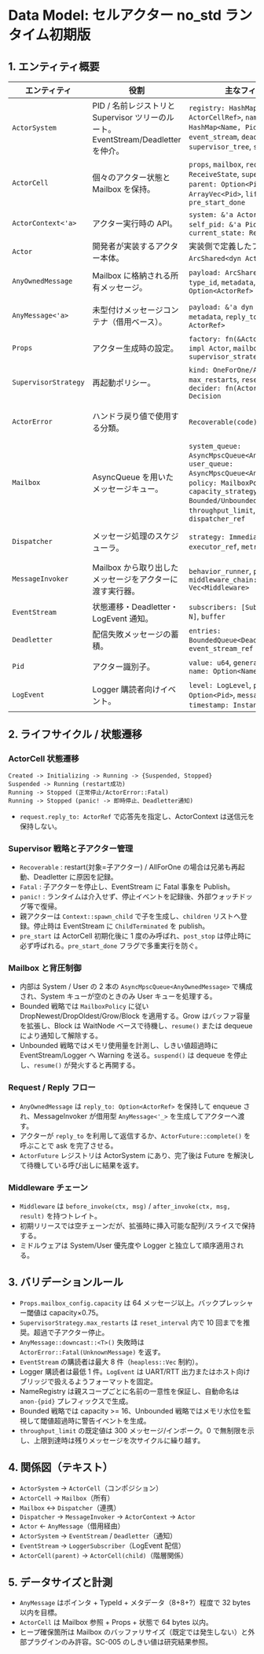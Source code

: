 # Data Model: セルアクター no_std ランタイム初期版

## 1. エンティティ概要

| エンティティ | 役割 | 主なフィールド | 関係 |
|--------------|------|----------------|------|
| `ActorSystem` | PID / 名前レジストリと Supervisor ツリーのルート。EventStream/Deadletter を仲介。 | `registry: HashMap<Pid, ActorCellRef>`, `name_registry: HashMap<Name, Pid>`, `event_stream`, `deadletter`, `supervisor_tree`, `scheduler` | `ActorSystem` 1 : N `ActorCell`、1 : 1 `EventStream`、1 : 1 `Deadletter` |
| `ActorCell` | 個々のアクター状態と Mailbox を保持。 | `props`, `mailbox`, `receive_state: ReceiveState`, `supervisor_ref`, `parent: Option<Pid>`, `children: ArrayVec<Pid>`, `lifecycle_state`, `pre_start_done` | `ActorCell` 1 : 1 `Mailbox`、1 : 1 `SupervisorRef`、1 : N 子アクター |
| `ActorContext<'a>` | アクター実行時の API。 | `system: &'a ActorSystem`, `self_pid: &'a Pid`, `current_state: ReceiveState` | `ActorContext` -> `ActorSystem`, `ActorContext` -> `MessageInvoker` |
| `Actor` | 開発者が実装するアクター本体。 | 実装側で定義したフィールド、`ArcShared<dyn Actor>` として保持 | `Actor` <- `Props.factory`, `Actor` -> `ActorContext` |
| `AnyOwnedMessage` | Mailbox に格納される所有メッセージ。 | `payload: ArcShared<dyn Any>`, `type_id`, `metadata`, `reply_to: Option<ActorRef>` | `AnyOwnedMessage` -> `AnyMessage`, `AnyOwnedMessage` -> `ActorFuture` |
| `AnyMessage<'a>` | 未型付けメッセージコンテナ（借用ベース）。 | `payload: &'a dyn Any`, `type_id`, `metadata`, `reply_to: Option<&'a ActorRef>` | `AnyMessage` は `ActorContext`/`MessageInvoker` から渡される |
| `Props` | アクター生成時の設定。 | `factory: fn(&ActorContext) -> impl Actor`, `mailbox_config`, `supervisor_strategy` | `Props` -> `SupervisorStrategy`, `Props` -> `MailboxConfig` |
| `SupervisorStrategy` | 再起動ポリシー。 | `kind: OneForOne/AllForOne`, `max_restarts`, `reset_interval`, `decider: fn(ActorError) -> Decision` | `SupervisorStrategy` -> `ActorError`, `SupervisorStrategy` -> `ActorCell` |
| `ActorError` | ハンドラ戻り値で使用する分類。 | `Recoverable(code)`, `Fatal(code)` | `ActorError` を `SupervisorStrategy` と `Deadletter` が参照 |
| `Mailbox` | AsyncQueue を用いたメッセージキュー。 | `system_queue: AsyncMpscQueue<AnyOwnedMessage>`, `user_queue: AsyncMpscQueue<AnyOwnedMessage>`, `policy: MailboxPolicy`, `capacity_strategy: Bounded/Unbounded`, `throughput_limit`, `status`, `dispatcher_ref` | `Mailbox` -> `Dispatcher`, `Mailbox` -> `ActorCell` |
| `Dispatcher` | メッセージ処理のスケジューラ。 | `strategy: Immediate/Deferred`, `executor_ref`, `metrics` | `Dispatcher` -> `MessageInvoker`、`Dispatcher` -> `Mailbox` |
| `MessageInvoker` | Mailbox から取り出したメッセージをアクターに渡す実行器。 | `behavior_runner`, `panic_handler`, `middleware_chain: Vec<Middleware>` | `MessageInvoker` -> `ActorContext`, `MessageInvoker` -> `AnyMessage` |
| `EventStream` | 状態遷移・Deadletter・LogEvent 通知。 | `subscribers: [SubscriberHandle; N]`, `buffer` | `EventStream` <- `ActorSystem`, `EventStream` -> `Subscriber` |
| `Deadletter` | 配信失敗メッセージの蓄積。 | `entries: BoundedQueue<DeadletterEntry>`, `event_stream_ref` | `Deadletter` -> `EventStream` |
| `Pid` | アクター識別子。 | `value: u64`, `generation: u32`, `name: Option<Name>` | `Pid` -> `ActorSystem.registry`, `Name` -> `Pid` 逆引き |
| `LogEvent` | Logger 購読者向けイベント。 | `level: LogLevel`, `pid: Option<Pid>`, `message: &'a str`, `timestamp: Instant`, `metadata` | `LogEvent` は `EventStream` から Logger に配送 |

## 2. ライフサイクル / 状態遷移

### ActorCell 状態遷移

```
Created -> Initializing -> Running -> {Suspended, Stopped}
Suspended -> Running (restart成功)
Running -> Stopped (正常停止/ActorError::Fatal)
Running -> Stopped (panic! -> 即時停止、Deadletter通知)
```

- `request.reply_to: ActorRef` で応答先を指定し、ActorContext は送信元を保持しない。

### Supervisor 戦略と子アクター管理

- `Recoverable` : restart(対象=子アクター) / AllForOne の場合は兄弟も再起動、Deadletter に原因を記録。  
- `Fatal` : 子アクターを停止し、EventStream に Fatal 事象を Publish。  
- `panic!` : ランタイムは介入せず、停止イベントを記録後、外部ウォッチドッグ等で復帰。  
- 親アクターは `Context::spawn_child` で子を生成し、`children` リストへ登録。停止時は EventStream に `ChildTerminated` を publish。  
- `pre_start` は ActorCell 初期化後に 1 度のみ呼ばれ、`post_stop` は停止時に必ず呼ばれる。`pre_start_done` フラグで多重実行を防ぐ。

### Mailbox と背圧制御

- 内部は System / User の 2 本の `AsyncMpscQueue<AnyOwnedMessage>` で構成され、System キューが空のときのみ User キューを処理する。  
- Bounded 戦略では `MailboxPolicy` に従い DropNewest/DropOldest/Grow/Block を適用する。Grow はバッファ容量を拡張し、Block は WaitNode ベースで待機し、`resume()` または dequeue により通知して解除する。  
- Unbounded 戦略ではメモリ使用量を計測し、しきい値超過時に EventStream/Logger へ Warning を送る。`suspend()` は dequeue を停止し、`resume()` が発火すると再開する。

### Request / Reply フロー

- `AnyOwnedMessage` は `reply_to: Option<ActorRef>` を保持して enqueue され、MessageInvoker が借用型 `AnyMessage<'_>` を生成してアクターへ渡す。  
- アクターが `reply_to` を利用して返信するか、`ActorFuture::complete()` を呼ぶことで ask を完了させる。  
- `ActorFuture` レジストリは ActorSystem にあり、完了後は Future を解決して待機している呼び出しに結果を返す。

### Middleware チェーン

- `Middleware` は `before_invoke(ctx, msg)` / `after_invoke(ctx, msg, result)` を持つトレイト。
- 初期リリースでは空チェーンだが、拡張時に挿入可能な配列/スライスで保持する。
- ミドルウェアは System/User 優先度や Logger と独立して順序適用される。

## 3. バリデーションルール

- `Props.mailbox_config.capacity` は 64 メッセージ以上。バックプレッシャー閾値は capacity×0.75。  
- `SupervisorStrategy.max_restarts` は `reset_interval` 内で 10 回までを推奨。超過で子アクター停止。  
- `AnyMessage::downcast::<T>()` 失敗時は `ActorError::Fatal(UnknownMessage)` を返す。  
- `EventStream` の購読者は最大 8 件（`heapless::Vec` 制約）。
- Logger 購読者は最低 1 件。`LogEvent` は UART/RTT 出力またはホスト向けブリッジで扱えるようフォーマットを固定。
- NameRegistry は親スコープごとに名前の一意性を保証し、自動命名は `anon-{pid}` プレフィックスで生成。
- Bounded 戦略では capacity >= 16、Unbounded 戦略ではメモリ水位を監視して閾値超過時に警告イベントを生成。  
- `throughput_limit` の既定値は 300 メッセージ/インボーク。0 で無制限を示し、上限到達時は残りメッセージを次サイクルに繰り越す。

## 4. 関係図（テキスト）

- `ActorSystem` → `ActorCell`（コンポジション）  
- `ActorCell` → `Mailbox`（所有）  
- `Mailbox` ↔ `Dispatcher`（連携）  
- `Dispatcher` → `MessageInvoker` → `ActorContext` → `Actor`  
- `Actor` ← `AnyMessage`（借用経由）  
- `ActorSystem` → `EventStream` / `Deadletter`（通知）  
- `EventStream` → `LoggerSubscriber`（LogEvent 配信）  
- `ActorCell(parent)` → `ActorCell(child)`（階層関係）

## 5. データサイズと計測

- `AnyMessage` はポインタ + TypeId + メタデータ（8+8+?）程度で 32 bytes 以内を目標。  
- `ActorCell` は Mailbox 参照 + Props + 状態で 64 bytes 以内。  
- ヒープ確保箇所は Mailbox のバッファリサイズ（既定では発生しない）と外部プラグインのみ許容。SC-005 のしきい値は研究結果参照。
